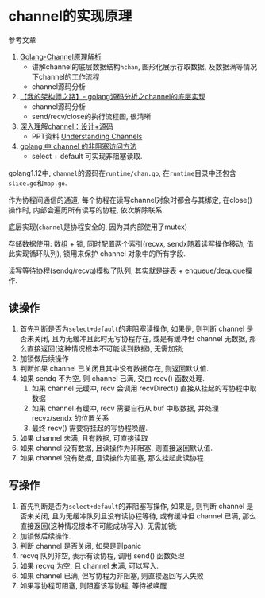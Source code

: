 # channel的实现原理

参考文章

1. [Golang-Channel原理解析](https://blog.csdn.net/u010853261/article/details/85231944)
    - 讲解channel的底层数据结构`hchan`, 图形化展示存取数据, 及数据满等情况下channel的工作流程
    - channel源码分析
2. [【我的架构师之路】- golang源码分析之channel的底层实现](https://blog.csdn.net/qq_25870633/article/details/83388952)
    - channel源码分析
    - send/recv/close的执行流程图, 很清晰
3. [深入理解channel：设计+源码](https://www.jianshu.com/p/afe41fe1f672)
    - PPT资料 [Understanding Channels](https://speakerdeck.com/kavya719/understanding-channels)
4. [golang 中 channel 的非阻塞访问方法](https://www.jianshu.com/p/4f51fe7dad62)
    - select + default 可实现非阻塞读取.

golang1.12中, `channel`的源码在`runtime/chan.go`, 在`runtime`目录中还包含`slice.go`和`map.go`.


作为协程间通信的通道, 每个协程在读写channel对象时都会与其绑定, 在close()操作时, 内部会遍历所有读写的协程, 依次解除联系.

底层实现(`channel`是协程安全的, 因为其内部使用了mutex)

存储数据使用: 数组 + 锁, 同时配置两个索引(recvx, sendx随着读写操作移动, 借此实现循环队列), 锁用来保护 channel 对象中的所有字段.

读写等待协程(sendq/recvq)模拟了队列, 其实就是链表 + enqueue/dequque操作.

## 读操作

1. 首先判断是否为`select+default`的非阻塞读操作, 如果是, 则判断 channel 是否未关闭, 且为无缓冲且此时无写协程存在, 或是有缓冲但 channel 无数据, 那么直接返回(这种情况根本不可能读到数据), 无需加锁;
2. 加锁做后续操作
3. 判断如果 channel 已关闭且其中没有数据存在, 则返回默认值.
4. 如果 sendq 不为空, 则 channel 已满, 交由 recv() 函数处理.
    1. 如果 channel 无缓冲, recv 会调用 recvDirect() 直接从挂起的写协程中取数据
    2. 如果 channel 有缓冲, recv 需要自行从 buf 中取数据, 并处理 recvx/sendx 的位置关系
    3. 最终 recv() 需要将挂起的写协程唤醒.
5. 如果 channel 未满, 且有数据, 可直接读取
6. 如果 channel 没有数据, 且读操作为非阻塞, 则直接返回默认值.
7. 如果 channel 没有数据, 且读操作为阻塞, 那么挂起此读协程.

## 写操作

1. 首先判断是否为`select+default`的非阻塞写操作, 如果是, 则判断 channel 是否未关闭, 且为无缓冲队列且没有读协程等待, 或有缓冲但 channel 已满, 那么直接返回(这种情况根本不可能成功写入), 无需加锁;
2. 加锁做后续操作.
3. 判断 channel 是否关闭, 如果是则panic
4. recvq 队列非空, 表示有读协程, 调用 send() 函数处理
5. 如果 recvq 为空, 且 channel 未满, 可以写入.
6. 如果 channel 已满, 但写协程为非阻塞, 则直接返回写入失败
7. 如果写协程可阻塞, 则阻塞该写协程, 等待被唤醒

